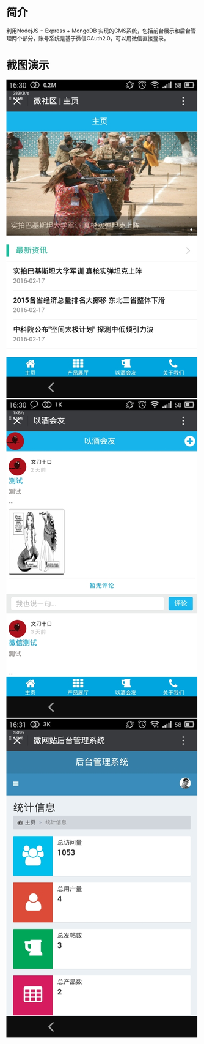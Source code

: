 # 简介
利用NodejJS + Express + MongoDB 实现的CMS系统，包括前台展示和后台管理两个部分，账号系统是基于微信OAuth2.0，可以用微信直接登录。
# 截图演示
![截图1](./readme/wei-bbs1.jpg)
![截图2](./readme/wei-bbs2.jpg)
![截图3](./readme/wei-bbs3.jpg)